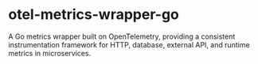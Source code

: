 # otel-metrics-wrapper-go
A Go metrics wrapper built on OpenTelemetry, providing a consistent instrumentation framework for HTTP, database, external API, and runtime metrics in microservices.
